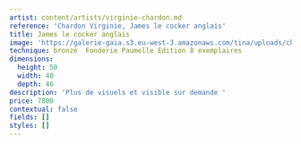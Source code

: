 ```yaml
---
artist: content/artists/virginie-chardon.md
reference: 'Chardon Virginie, James le cocker anglais'
title: James le cocker anglais
image: 'https://galerie-gaia.s3.eu-west-3.amazonaws.com/tina/uploads/chardon-virginie/galerie-gaia-virginie-chardon-STAN détail.jpg'
technique: bronze  Fonderie Paumelle Edition 8 exemplaires
dimensions:
  height: 50
  width: 40
  depth: 46
description: 'Plus de visuels et visible sur demande '
price: 7800
contextual: false
fields: []
styles: []
---
```


